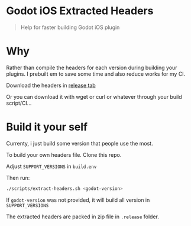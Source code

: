 # Godot iOS Extracted Headers
> Help for faster building Godot iOS plugin

# Why

Rather than compile the headers for each version during building your plugins. I prebuilt em to save some time and also reduce works for my CI.

Download the headers in [release tab](https://github.com/kyoz/godot-ios-extracted-headers/releases)

Or you can download it with wget or curl or whatever through your build script/CI...

# Build it your self

Currenty, i just build some version that people use the most.

To build your own headers file. Clone this repo.

Adjust `SUPPORT_VERSIONS` in `build.env`

Then run:

```sh
./scripts/extract-headers.sh <godot-version>
```

If `godot-version` was not provided, it will build all version in `SUPPORT_VERSIONS`

The extracted headers are packed in zip file in `.release` folder.


